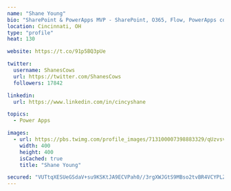 ```yaml
---
name: "Shane Young"
bio: "SharePoint & PowerApps MVP - SharePoint, O365, Flow, PowerApps consulting? @PowerApps911 | Pure Snark? You found it."
location: Cincinnati, OH
type: "profile"
heat: 130

website: https://t.co/91p5BQ3pUe

twitter:
  username: ShanesCows
  url: https://twitter.com/ShanesCows
  followers: 17842

linkedin:
  url: https://www.linkedin.com/in/cincyshane

topics:
  - Power Apps

images:
  - url: https://pbs.twimg.com/profile_images/713100007398883329/qUzvsvQ3_400x400.jpg
    width: 400
    height: 400
    isCached: true
    title: "Shane Young"

secured: "VUTtqXESUeGSdaV+su9KSKtJA9ECVPah0//3rgXWJGtS9MBso2tvBR4VCYPLZGtj7l2bktDmIdW+FIHCgy8by5kvPvWq46N+Q+zTS59yB5Kc6x5ihC4pqibPw/tzL8peCfLr2haPrZRLldnpUUy1GP/3QNeENbVwvsc5OkIQI5nMRaxWXsQTkJNLvtfxsg1SRxf77Myk/CiB4ohJNEpe1Kj2i5ybNuZj2etWPkbk0i5GBpqsN0iSrezajk42goQAL5IBMgxoqQEM84QB3Kayy/bsimSahR3PMCF9ovWvUtbTv1dVSd1Zo7D8v9haJHcusMWSGVXctY6VbZjuB/WoTFRIvO1+Qcz3cX9pShgaitUjjtz7BeV+A79Wu5fsjfTFJpHnbB2lwMLDqhKhr4ZEtWrzUa8g8admUQv2tR/94mY=;o3NRwUa95qBuc1bCvpkbzA=="
---
```


